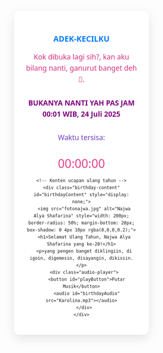 <html lang="id">
<head>
  <meta charset="UTF-8" />
  <meta name="viewport" content="width=device-width, initial-scale=1.0"/>
  <title>Ucapan Ulang Tahun Najwa Alya Shafarina</title>
  <style>
    * {
      margin: 0;
      padding: 0;
      box-sizing: border-box;
      font-family: 'Segoe UI', Tahoma, Geneva, Verdana, sans-serif;
    }

    body {
      display: flex;
      justify-content: center;
      align-items: center;
      min-height: 100vh;
      background-color: #f8f9fa;
      color: #333;
      overflow-x: hidden;
      text-align: center;
    }

    .container {
      width: 90%;
      max-width: 800px;
      text-align: center;
      padding: 2rem;
      background-color: rgba(255, 255, 255, 0.9);
      border-radius: 15px;
      box-shadow: 0 10px 30px rgba(0, 0, 0, 0.1);
      position: relative;
      z-index: 1;
    }

    h1 {
      font-size: 2rem;
      margin-bottom: 1rem;
      color: #d63384;
    }

    p {
      font-size: 1.2rem;
      margin-bottom: 2rem;
      line-height: 1.6;
    }

    .background-image {
      position: fixed;
      top: 0;
      left: 0;
      width: 100%;
      height: 100%;
      object-fit: cover;
      z-index: -1;
      opacity: 0;
      transition: opacity 0.8s ease;
    }

    .background-image.active {
      opacity: 0.3;
    }

    button {
      background-color: #d63384;
      color: white;
      border: none;
      padding: 12px 24px;
      font-size: 1rem;
      border-radius: 50px;
      cursor: pointer;
      transition: all 0.3s ease;
      box-shadow: 0 4px 6px rgba(0, 0, 0, 0.1);
    }

    button:hover {
      background-color: #c2256e;
      transform: translateY(-2px);
    }

    .audio-player {
      margin-top: 2rem;
    }

    #countdownTimer {
      font-size: 2rem;
      margin-top: 1rem;
      color: #e83e8c;
    }

    @media (max-width: 768px) {
      h1 {
        font-size: 1.5rem;
      }

      p {
        font-size: 1rem;
      }

      button {
        padding: 10px 20px;
        font-size: 0.9rem;
      }

      #countdownTimer {
        font-size: 1.5rem;
      }
    }
  </style>
</head>
<body>
  <!-- Gambar background -->
  <img src="https://storage.googleapis.com/workspace-0f70711f-8b4e-4d94-86f1-2a93ccde5887/image/f113152d-bde5-4710-a383-3bf6448cfd59.png" alt="Background" class="background-image" id="bgImage" />

  <div class="container">
    <!-- Countdown -->
    <div id="countdown">
      <h2 style="color: #007bff;">ADEK-KECILKU</h2>
      <p style="color: #d63384;">Kok dibuka lagi sih?, kan aku bilang nanti, ganurut banget deh👊.</p>
      <p style="color: purple; font-weight: bold;">BUKANYA NANTI YAH PAS JAM 00:01 WIB, 24 Juli 2025</p>
      <p style="color: #6f42c1;">Waktu tersisa:</p>
      <div id="countdownTimer">00:00:00</div>
    </div>

    <!-- Konten ucapan ulang tahun -->
    <div class="birthday-content" id="birthdayContent" style="display: none;">
      <img src="fotonajwa.jpg" alt="Najwa Alya Shafarina" style="width: 200px; border-radius: 50%; margin-bottom: 20px; box-shadow: 0 4px 10px rgba(0,0,0,0.2);">
      <h1>Selamat Ulang Tahun, Najwa Alya Shafarina yang ke-20!</h1>
      <p>yang pengen banget diklingiin, di igoin, digemesin, disayangin, dikissin.</p>
      <div class="audio-player">
        <button id="playButton">Putar Musik</button>
        <audio id="birthdayAudio" src="Karolina.mp3"></audio>
      </div>
    </div>
  </div>

  <script>
    // Target: 24 Juli 2025 pukul 00:01 WIB = 23 Juli 17:01 UTC
    const targetDate = new Date(Date.UTC(2025, 6, 23, 17, 1, 0));

    const countdownEl = document.getElementById('countdownTimer');
    const countdownContainer = document.getElementById('countdown');
    const birthdayContent = document.getElementById('birthdayContent');
    const bgImage = document.getElementById('bgImage');

    function pad(num) {
      return num < 10 ? '0' + num : num;
    }

    function updateCountdown() {
      const now = new Date().getTime();
      const distance = targetDate.getTime() - now;

      if (distance <= 0) {
        countdownContainer.style.display = 'none';
        birthdayContent.style.display = 'block';
        bgImage.classList.add('active');
      } else {
        const hours = Math.floor((distance % (1000 * 60 * 60 * 24)) / (1000 * 60 * 60));
        const minutes = Math.floor((distance % (1000 * 60 * 60)) / (1000 * 60));
        const seconds = Math.floor((distance % (1000 * 60)) / 1000);
        countdownEl.innerHTML = `${pad(hours)}:${pad(minutes)}:${pad(seconds)}`;
      }
    }

    // Update setiap detik
    updateCountdown();
    setInterval(updateCountdown, 1000);

    // Musik
    const playButton = document.getElementById('playButton');
    const audio = document.getElementById('birthdayAudio');
    let isPlaying = false;

    playButton.addEventListener('click', function () {
      if (isPlaying) {
        audio.pause();
        playButton.textContent = 'Putar Musik';
      } else {
        audio.play();
        playButton.textContent = 'Berhenti';
      }
      isPlaying = !isPlaying;
    });
  </script>
</body>
</html>
